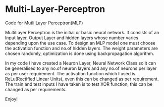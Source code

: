 # Multi-Layer-Perceptron
Code for Mutli Layer Perceptron(MLP)

MultiLayer Perceptron is the initial or basic neural network. It consists of an Input layer, Output Layer and hidden layers whose number varies depending upon the use case. To design an MLP model one must choose the activation function and no.of hidden layers. The weight parameters are chosen randomly, optimization is done using backpropagation algorithm.

In my code I have created a Neuron Layer, Neural Network Class so it can be generalised to any no.of neuron layers and any no.of neurons per layer as per user requirement. The activation function which I used is ReLu(Rectified Linear Units), even this can be changed as per requirement. The train and test inputs I have taken is to test XOR function, this can be changed as per requirements.

Enjoy!
